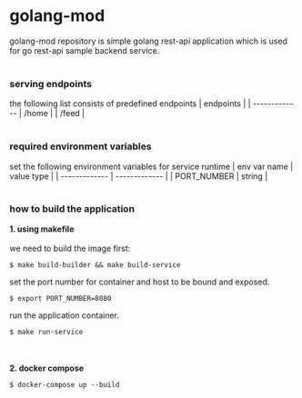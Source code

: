 # golang-mod
golang-mod repository is simple golang rest-api application which is used for go rest-api sample backend service. <br /> <br />
### serving endpoints
the following list consists of predefined endpoints
| endpoints  | 
| -------------
| /home  |
| /feed  |
<br /><br />
### required environment variables
set the following environment variables for service runtime
| env var name  | value type |
| ------------- | ------------- |
| PORT_NUMBER  | string  |
<br /><br />

### how to build the application
**1. using makefile**<br /> <br />
we need to build the image first:
```shell
$ make build-builder && make build-service
```
set the port number for container and host to be bound and exposed.
```shell
$ export PORT_NUMBER=8080
```
run the application container.
```shell
$ make run-service
```
<br /><br />**2. docker compose**
```shell
$ docker-compose up --build
```